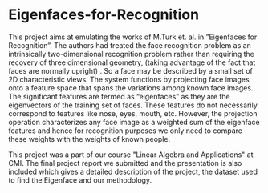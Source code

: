 # Eigenfaces-for-Recognition
This project aims at emulating the works of M.Turk et. al. in ”Eigenfaces for Recognition”. The authors had treated the face recognition problem as an intrinsically two-dimensional recognition problem rather than requiring the recovery of three dimensional geometry, (taking advantage of the fact that faces are normally upright) . So a face may be described by a small set of 2D characteristic views. The system functions by projecting face images onto a feature space that spans the variations among known face images. The significant features are termed as “eigenfaces” as they are the eigenvectors of the training set of faces. These features do not necessarily correspond to features like nose, eyes, mouth, etc. However, the projection operation characterizes any face image as a weighted sum of the eigenface features and hence for recognition purposes we only need to compare these weights with the weights of known people.

This project was a part of our course "Linear Algebra and Applications" at CMI. The final project report we submitted and the presentation is also included which gives a detailed description of the project, the dataset used to find the Eigenface and our methodology. 
